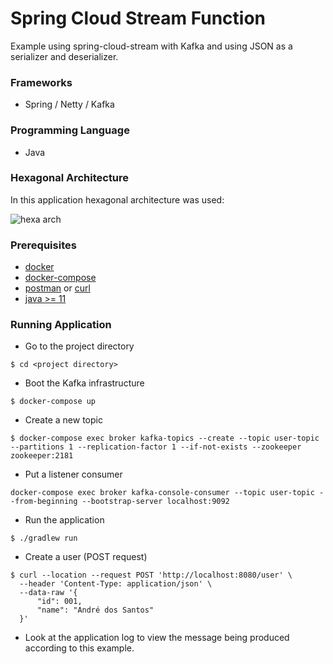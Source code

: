 # Spring Cloud Stream Function
Example using spring-cloud-stream with Kafka and using JSON as a serializer and deserializer.

### Frameworks
- Spring / Netty / Kafka

### Programming Language
- Java

### Hexagonal Architecture
In this application hexagonal architecture was used:

![hexa arch](https://viewer.diagrams.net/?highlight=0000ff&layers=1&nav=1&title=project.drawio#RxVfbbqMwEP2aPC4i5pLksUma7kqtlFWl7fYpcsCANwYjY3Lp1%2B8Y7AAh2zZVs6V9YI7HnnjmzLEZOLN0fydwnjzwkLABssP9wJkPEBq6CA3Uvx0eamQ0cmsgFjTUTg3wSF%2BIBm2NljQkRcdRcs4kzbtgwLOMBLKDYSH4rusWcdaNmuOY9IDHALM%2B%2BkRDmdTo2LMb%2FDuhcWIiD209kmLjrIEiwSHftSDnduDMBOeyfkv3M8JU8kxets%2F25kX4JX54Qovy5acrxK9v9WKLS6YctyBIJj93aV3cQh5MvkgI6dMmFzLhMc8wu23QqeBlFhK1qg1W43PPeQ7gEMA%2FRMqD5gIuJQcokSnTo7ALcfit51fGszIsz5jzfXtwftDWO9Og01XwUgTkFT%2Bn9lMbblFFJ%2B%2BO8JRAcHAQhGFJt10%2BYU3L%2BOh3nLrkFH4fsnULjXzNH91ARz6ZJSQWMZF6VlPAGyHwoeWWK4fi33H8ideN45%2Fw4S1%2F1PGHl%2FoXGKuVkwaqOHYB33TOt5iVOp89AkKb5eo1IXsMvIK650RQCExEgy4NBNmY7hIqyWOOq2rvQMa6dIvonhhhqm3GZpxxUcVzQo%2BMQxfwQgq%2BIa2RMVo7vn8x8bZESLJ%2FlVJ6FDkn1DDas2uUyploLGmpFHJPONSmYauClxfI%2FVpBsOyh1xUFhCZvyEJlLVscuYJW6FapW%2FXrNQXZE8uetJ4ujTzPAio1j%2FcuwfmsHvfe7nFeSkYz6DVz5quShbhIjixSTUThFL%2FHa8KWvKCSKi2Yr7mUPG053DAaqwGpuDbF2gqg7IoLbZYZYUn3sbrqWHhXOFYiZb7KBZc84KwvDh6auDPIzxSmhBQWNWMZz8gVleFEGIbjvjD4Tl8XQK2uIwv%2BB2sa8SZlkE74W6iovXTC2MT15gvUGptTAQvVZc%2BUqpwpz41jT71z2h1Vz39gldqhOVyQsXVWVEhc5HU6qmPoPA1dS5Bagn4E1YkHZv3W9UpxBtfVcAW7JTilWbyKuFhtcLTBV%2BTi6QXmHBlH4z4ZDfbpZBz1yHiT5wzKVlXzy%2B8TmIyj4Bwn%2FWBM1tE17xPm28wcBM6wf5%2BwkeX1izX8QLXAbL5%2B6tOj%2BYZ0bv8C)


### Prerequisites
- [docker](https://docker)
- [docker-compose](https://docker-compose)
- [postman](https://postman) or [curl](https://curl)
- [java >= 11](https://java)

### Running Application
- Go to the project directory
```
$ cd <project directory>
```
- Boot the Kafka infrastructure
```
$ docker-compose up
```
- Create a new topic
```
$ docker-compose exec broker kafka-topics --create --topic user-topic --partitions 1 --replication-factor 1 --if-not-exists --zookeeper zookeeper:2181
```
- Put a listener consumer
```
docker-compose exec broker kafka-console-consumer --topic user-topic --from-beginning --bootstrap-server localhost:9092
```
- Run the application
```
$ ./gradlew run
```
- Create a user (POST request)
```
$ curl --location --request POST 'http://localhost:8080/user' \
  --header 'Content-Type: application/json' \
  --data-raw '{
      "id": 001,
      "name": "André dos Santos"
  }'
```
- Look at the application log to view the message being produced according to this example.
